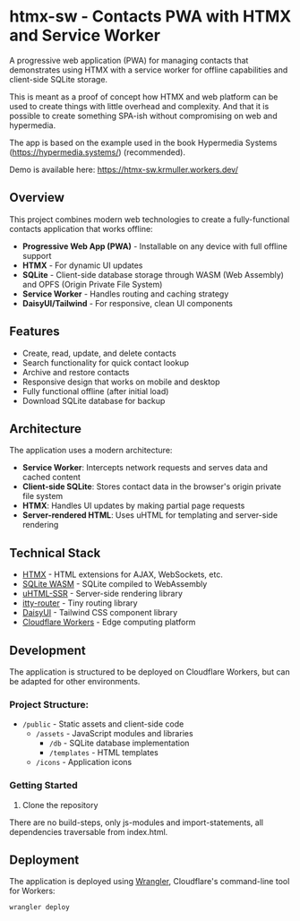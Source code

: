 # htmx-sw - Contacts PWA with HTMX and Service Worker

A progressive web application (PWA) for managing contacts that demonstrates using HTMX with a service worker for offline capabilities and client-side SQLite storage.

This is meant as a proof of concept how HTMX and web platform can be used to create things with little overhead and complexity. And that it is possible to create something SPA-ish without compromising on web and hypermedia.

The app is based on the example used in the book Hypermedia Systems (https://hypermedia.systems/) (recommended).

Demo is available here: https://htmx-sw.krmuller.workers.dev/


## Overview

This project combines modern web technologies to create a fully-functional contacts application that works offline:

- **Progressive Web App (PWA)** - Installable on any device with full offline support
- **HTMX** - For dynamic UI updates
- **SQLite** - Client-side database storage through WASM (Web Assembly) and OPFS (Origin Private File System)
- **Service Worker** - Handles routing and caching strategy
- **DaisyUI/Tailwind** - For responsive, clean UI components

## Features

- Create, read, update, and delete contacts
- Search functionality for quick contact lookup
- Archive and restore contacts
- Responsive design that works on mobile and desktop
- Fully functional offline (after initial load)
- Download SQLite database for backup

## Architecture

The application uses a modern architecture:

- **Service Worker**: Intercepts network requests and serves data and cached content
- **Client-side SQLite**: Stores contact data in the browser's origin private file system
- **HTMX**: Handles UI updates by making partial page requests
- **Server-rendered HTML**: Uses uHTML for templating and server-side rendering

## Technical Stack

- [HTMX](https://htmx.org/) - HTML extensions for AJAX, WebSockets, etc.
- [SQLite WASM](https://sql.js.org/) - SQLite compiled to WebAssembly
- [uHTML-SSR](https://github.com/WebReflection/uhtml-ssr) - Server-side rendering library
- [itty-router](https://github.com/kwhitley/itty-router) - Tiny routing library
- [DaisyUI](https://daisyui.com/) - Tailwind CSS component library
- [Cloudflare Workers](https://workers.cloudflare.com/) - Edge computing platform

## Development

The application is structured to be deployed on Cloudflare Workers, but can be adapted for other environments.

### Project Structure:

- `/public` - Static assets and client-side code
  - `/assets` - JavaScript modules and libraries
    - `/db` - SQLite database implementation
    - `/templates` - HTML templates
  - `/icons` - Application icons

### Getting Started

1. Clone the repository

There are no build-steps, only js-modules and import-statements, all dependencies traversable from index.html.

## Deployment

The application is deployed using [Wrangler](https://developers.cloudflare.com/workers/wrangler/), Cloudflare's command-line tool for Workers:

```bash
wrangler deploy
```